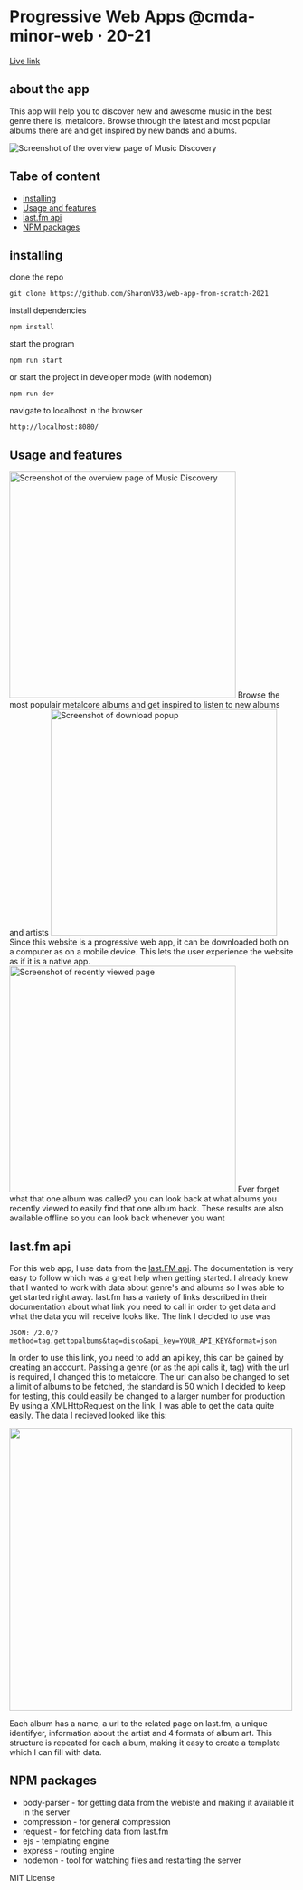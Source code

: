 # Progressive Web Apps @cmda-minor-web · 20-21

[Live link](https://music-discovery-cmd.herokuapp.com/)

## about the app
This app will help you to discover new and awesome music in the best genre there is, metalcore. Browse through the 
latest and most popular albums there are and get inspired by new bands and albums. 

<img src="https://i.ibb.co/wWtcqp3/image.png" alt="Screenshot of the overview page of Music Discovery">

## Tabe of content
* [installing](#installing)
* [Usage and features](#usage-and-features)
* [last.fm api](#last.fm-api)
* [NPM packages](#NPM-packages)

## installing
clone the repo
```
git clone https://github.com/SharonV33/web-app-from-scratch-2021
```
install dependencies
```
npm install
```
start the program
```
npm run start
```
or start the project in developer mode (with nodemon)
```
npm run dev
```
navigate to localhost in the browser
```
http://localhost:8080/
```


## Usage and features
<img src="https://i.ibb.co/wWtcqp3/image.png" alt="Screenshot of the overview page of Music Discovery" width="400">
Browse the most populair metalcore albums and get inspired to listen to new albums and artists

<img src="https://i.ibb.co/cCRkrxP/image.png" alt="Screenshot of download popup" width="400">
Since this website is a progressive web app, it can be downloaded both on a computer as on a mobile device.
This lets the user experience the website as if it is a native app.

<img src="https://i.ibb.co/PGqL4tZ/image.png" alt="Screenshot of recently viewed page" width="400">
Ever forget what that one album was called? you can look back at what albums you recently viewed to easily find
that one album back. These results are also available offline so you can look back whenever you want


## last.fm api
For this web app, I use data from the [last.FM api](https://www.last.fm/api). The documentation is very easy to follow
which was a great help when getting started. I already knew that I wanted to work with data about genre's and albums so
I was able to get started right away. last.fm has a variety of links described in their documentation about what link
you need to call in order to get data and what the data you will receive looks like. The link I decided to use was 
```
JSON: /2.0/?method=tag.gettopalbums&tag=disco&api_key=YOUR_API_KEY&format=json 
```
In order to use this link, you need to add an api key, this can be gained by creating an account. Passing a genre (or as the api calls it, tag)
with the url is required, I changed this to metalcore. The url can also be changed to set a limit of albums to be fetched, the
standard is 50 which I decided to keep for testing, this could easily be changed to a larger number for production
By using a XMLHttpRequest on the link, I was able to get the data quite easily. The data I recieved looked like this:

<img src="https://i.ibb.co/x3d6YrY/Screenshot-2021-02-05-at-10-27-03.png" width="500">

Each album has a name, a url to the related page on last.fm, a unique identifyer, information about the artist and 4 formats
of album art. This structure is repeated for each album, making it easy to create a template which I can fill with data.


## NPM packages
* body-parser - for getting data from the webiste and making it available it in the server
* compression - for general compression
* request - for fetching data from last.fm
* ejs - templating engine
* express - routing engine
* nodemon - tool for watching files and restarting the server


MIT License
